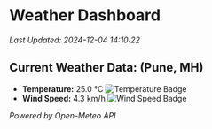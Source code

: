 
# Weather Dashboard

_Last Updated: 2024-12-04 14:10:22_

## Current Weather Data: (Pune, MH)
- **Temperature:** 25.0 °C ![Temperature Badge](https://img.shields.io/badge/Temperature-Medium%20Temp-green)
- **Wind Speed:** 4.3 km/h ![Wind Speed Badge](https://img.shields.io/badge/Wind%20Speed-Low%20Wind-blue)

*Powered by Open-Meteo API*
